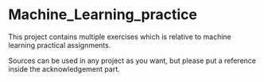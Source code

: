 # Machine_Learning_practice

This project contains multiple exercises which is relative to machine learning practical assignments.

Sources can be used in any project as you want, but please put a reference inside the acknowledgement part.